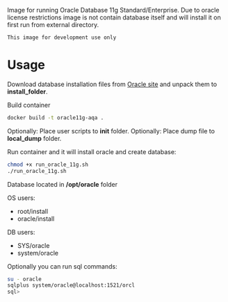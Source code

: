 Image for running Oracle Database 11g Standard/Enterprise. Due to oracle license restrictions image is not contain database itself and will install it on first run from external directory.

``This image for development use only``

# Usage
Download database installation files from [Oracle site](http://www.oracle.com/technetwork/database/in-memory/downloads/index.html) and unpack them to **install_folder**.

Build container
```sh
docker build -t oracle11g-aqa .
```

Optionally: Place user scripts to **init** folder.
Optionally: Place dump file to **local_dump** folder.

Run container and it will install oracle and create database:

```sh
chmod +x run_oracle_11g.sh
./run_oracle_11g.sh
```


Database located in **/opt/oracle** folder

OS users:
* root/install
* oracle/install

DB users:
* SYS/oracle
* system/oracle

Optionally you can run sql commands:
```sh
su - oracle
sqlplus system/oracle@localhost:1521/orcl
sql>
```
